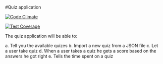 #Quiz application 

[![Code Climate](https://codeclimate.com/repos/56cec3d4843e3d0f60000832/badges/9c2b309ffc51f13779d4/gpa.svg)](https://codeclimate.com/repos/56cec3d4843e3d0f60000832/feed)

[![Test Coverage](https://codeclimate.com/repos/56cec3d4843e3d0f60000832/badges/9c2b309ffc51f13779d4/coverage.svg)](https://codeclimate.com/repos/56cec3d4843e3d0f60000832/coverage)

The quiz application will be able to:

  a. Tell you the available quizes
  b. Import a new quiz from a JSON file
  c. Let a user take quiz
  d. When a user takes a quiz he gets a score based on the answers he got right
  e. Tells the time spent on a quiz